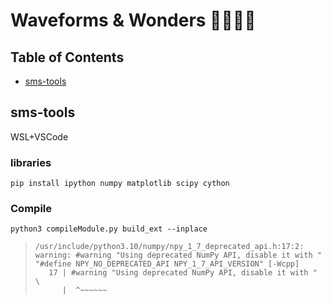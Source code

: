 # Waveforms & Wonders 🦦🌊🦦🌊

## Table of Contents
- [sms-tools](#sms-tools)


## sms-tools 
WSL+VSCode
### libraries
```
pip install ipython numpy matplotlib scipy cython
```
### Compile
```
python3 compileModule.py build_ext --inplace
```

> ```
> /usr/include/python3.10/numpy/npy_1_7_deprecated_api.h:17:2: warning: #warning "Using deprecated NumPy API, disable it with " "#define NPY_NO_DEPRECATED_API NPY_1_7_API_VERSION" [-Wcpp]
>    17 | #warning "Using deprecated NumPy API, disable it with " \
>       |  ^~~~~~~
> ```
